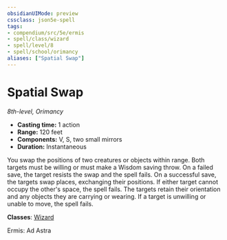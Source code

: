 ```yaml
---
obsidianUIMode: preview
cssclass: json5e-spell
tags:
- compendium/src/5e/ermis
- spell/class/wizard
- spell/level/8
- spell/school/orimancy
aliases: ["Spatial Swap"]
---
```

# Spatial Swap
*8th-level, Orimancy*  

- **Casting time:** 1 action
- **Range:** 120 feet
- **Components:** V, S, two small mirrors
- **Duration:** Instantaneous

You swap the positions of two creatures or objects within range. Both targets must be willing or must make a Wisdom saving throw. On a failed save, the target resists the swap and the spell fails. On a successful save, the targets swap places, exchanging their positions. If either target cannot occupy the other's space, the spell fails. The targets retain their orientation and any objects they are carrying or wearing. If a target is unwilling or unable to move, the spell fails.

**Classes**: [Wizard](../../5e-compendium/classes/wizard.md#)

Ermis: Ad Astra